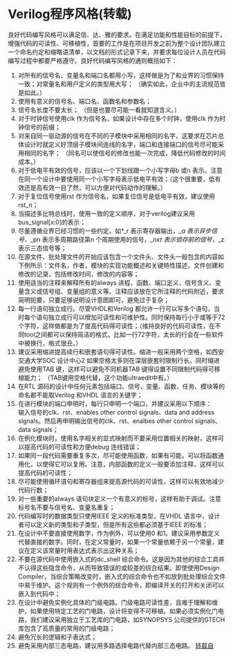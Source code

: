 # Verilog程序风格(转载)
良好代码编写风格可以满足信、达、雅的要求。在满足功能和性能目标的前提下，增强代码的可读性、可移植性，首要的工作是在项目开发之前为整个设计团队建立一个命名约定和缩略语清单，以文档的形式记录下来，并要求每位设计人员在代码编写过程中都要严格遵守。良好代码编写风格的通则概括如下：  


1. 对所有的信号名、变量名和端口名都用小写，这样做是为了和业界的习惯保持一致；对常量名和用户定义的类型用大写；  （确实如此，企业中的主流规范皆是如此。）
2. 使用有意义的信号名、端口名、函数名和参数名；  
3. 信号名长度不要太长；  （但是也要尽可能一看就知道含义。）
4. 对于时钟信号使用clk 作为信号名，如果设计中存在多个时钟，使用clk 作为时钟信号的前缀；  
5. 对来自同一驱动源的信号在不同的子模块中采用相同的名字，这要求在芯片总体设计时就定义好顶层子模块间连线的名字，端口和连接端口的信号尽可能采用相同的名字； （同名可以使信号的修改也能一次完成，降低代码修改的时间成本。）
6. 对于低电平有效的信号，应该以一个下划线跟一个小写字母b 或n 表示。注意在同一个设计中要使用同一个小写字母表示低电平有效；（这个很重要，低有效还是高有效一目了然，可以方便对代码动作的理解。）
7. 对于复位信号使用rst 作为信号名，如果复位信号是低电平有效，建议使用rst_n；
8. 当描述多比特总线时，使用一致的定义顺序，对于verilog建议采用bus_signal[x:0]的表示；  
9. 尽量遵循业界已经习惯的一些约定。如*_r 表示寄存器输出，*_a 表示异步信号，*_pn 表示多周期路径第n 个周期使用的信号，*_nxt 表示锁存前的信号，*_z 表示三态信号等； 
10. 在源文件、批处理文件的开始应该包含一个文件头、文件头一般包含的内容如下例所示：文件名，作者，模块的实现功能概述和关键特性描述，文件创建和修改的记录，包括修改时间，修改的内容等；  
11. 使用适当的注释来解释所有的always 进程、函数、端口定义、信号含义、变量含义或信号组、变量组的意义等。注释应该放在它所注释的代码附近，要求简明扼要，只要足够说明设计意图即可，避免过于复杂； 
12. 每一行语句独立成行。尽管VHDL和Verilog 都允许一行可以写多个语句，当时每个语句独立成行可以增加可读性和可维护性。同时保持每行小于或等于72 个字符，这样做都是为了提高代码得可读性；（维持良好的代码可读性，在不同tool之间都可以保持简洁的格式，比如一行72字符，太长的行会在一些软件中被换行，格式很丑。）
13. 建议采用缩进提高续行和嵌套语句得可读性。缩进一般采用两个空格，如西安交通大学SOC 设计中心2 如果空格太多则在深层嵌套时限制行长。同时缩进避免使用TAB 键，这样可以避免不同机器TAB 键得设置不同限制代码得可移植能力；  （TAB键用空格代替，这个功能ultraedit中有。）
14. 在RTL 源码的设计中任何元素包括端口、信号、变量、函数、任务、模块等的命名都不能取Verilog 和VHDL 语言的关键字；  
15. 在进行模块的端口申明时，每行只申明一个端口，并建议采用以下顺序：  
输入信号的clk、rst、enables other control signals、data and address signals。然后再申明输出信号的clk、rst、enalbes other control signals、data signals；  
16. 在例化模块时，使用名字相关的显式映射而不要采用位置相关的映射，这样可以提高代码的可读性和方便debug 连线错误；  
17. 如果同一段代码需要重复多次，尽可能使用函数，如果有可能，可以将函数通用化，以使得它可以复用。注意，内部函数的定义一般要添加注释，这样可以提高代码的可读性；
18. 尽可能使用循环语句和寄存器组来提高源代码的可读性，这样可以有效地减少代码行数；  
19. 对一些重要的always 语句块定义一个有意义的标号，这样有助于调试。注意标号名不要与信号名、变量名重复；
20. 代码编写时的数据类型只使用IEEE 定义的标准类型，在VHDL 语言中，设计者可以定义新的类型和子类型，但是所有这些都必须基于IEEE 的标准；
21. 在设计中不要直接使用数字，作为例外，可以使用0 和1。建议采用参数定义代替直接的数字。同时，在定义常量时，如果一个常量依赖于另一个常量，建议在定义该常量时用表达式表示出这种关系； 
22. 不要在源代码中使用嵌入式的dc_shell 综合命令。这是因为其他的综合工具并不认得这些隐含命令，从而导致错误的或较差的综合结果。即使使用Design Compiler，当综合策略改变时，嵌入式的综合命令也不如放到批处理综合文件中易于维护。这个规则有一个例外的综合命令，即编译开关的打开和关闭可以嵌入到代码中；  
23. 在设计中避免实例化具体的门级电路。门级电路可读性差，且难于理解和维护，如果使用特定工艺的门电路，设计将变得不可移植。如果必须实例化门电路，我们建议采用独立于工艺库的门电路，如SYNOPSYS 公司提供的GTECH 库包含了高质量的常用的门级电路；  
24. 避免冗长的逻辑和子表达式；
25. 避免采用内部三态电路，建议用多路选择电路代替内部三态电路。
[转载自](https://www.cnblogs.com/zhtxwd/archive/2012/01/04/2311942.html)
